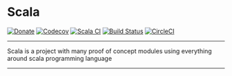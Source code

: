 # Scala

[![Donate](https://img.shields.io/badge/Donate-PayPal-green.svg)](https://www.paypal.com/cgi-bin/webscr?cmd=_donations&business=HE7K7HLJJBVWN&currency_code=EUR&source=url)
[![Codecov](https://codecov.io/gh/mvillafuertem/scala/branch/master/graph/badge.svg?style=svg)](https://codecov.io/gh/mvillafuertem/scala")
[![Scala CI](https://github.com/mvillafuertem/scala/workflows/Scala%20CI/badge.svg)](https://github.com/mvillafuertem/scala")
[![Build Status](https://travis-ci.com/mvillafuertem/scala.svg?branch=master)](https://travis-ci.com/mvillafuertem/scala)
[![CircleCI](https://circleci.com/gh/mvillafuertem/scala.svg?style=svg)](https://circleci.com/gh/mvillafuertem/scala)

****

Scala is a project with many proof of concept modules 
using everything around scala programming language

****

